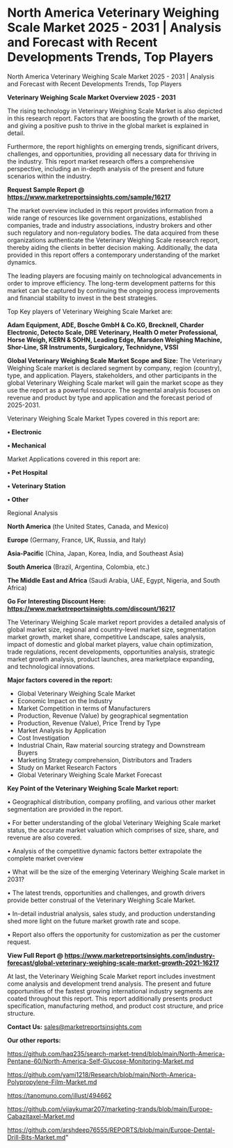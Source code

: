 # North America Veterinary Weighing Scale Market 2025 - 2031 | Analysis and Forecast with Recent Developments Trends, Top Players
North America Veterinary Weighing Scale Market 2025 - 2031 | Analysis and Forecast with Recent Developments Trends, Top Players

<Strong> Veterinary Weighing Scale Market Overview 2025 - 2031</strong>

The rising technology in Veterinary Weighing Scale Market is also depicted in this research report. Factors that are boosting the growth of the market, and giving a positive push to thrive in the global market is explained in detail.

Furthermore, the report highlights on emerging trends, significant drivers, challenges, and opportunities, providing all necessary data for thriving in the industry. This report market research offers a comprehensive perspective, including an in-depth analysis of the present and future scenarios within the industry.

<strong>Request Sample Report @ <a href=https://www.marketreportsinsights.com/sample/16217>https://www.marketreportsinsights.com/sample/16217</a></strong>

The market overview included in this report provides information from a wide range of resources like government organizations, established companies, trade and industry associations, industry brokers and other such regulatory and non-regulatory bodies. The data acquired from these organizations authenticate the Veterinary Weighing Scale research report, thereby aiding the clients in better decision making. Additionally, the data provided in this report offers a contemporary understanding of the market dynamics.

The leading players are focusing mainly on technological advancements in order to improve efficiency. The long-term development patterns for this market can be captured by continuing the ongoing process improvements and financial stability to invest in the best strategies.

Top Key players of Veterinary Weighing Scale Market are:

<strong>Adam Equipment, ADE, Bosche GmbH & Co.KG, Brecknell, Charder Electronic, Detecto Scale, DRE Veterinary, Health O meter Professional, Horse Weigh, KERN & SOHN, Leading Edge, Marsden Weighing Machine, Shor-Line, SR Instruments, Surgicalory, Technidyne, VSSI</strong>

<strong><b>Global Veterinary Weighing Scale Market Scope and Size:</b></strong>
The Veterinary Weighing Scale market is declared segment by company, region (country), type, and application. Players, stakeholders, and other participants in the global Veterinary Weighing Scale market will gain the market scope as they use the report as a powerful resource. The segmental analysis focuses on revenue and product by type and application and the forecast period of 2025-2031.

Veterinary Weighing Scale Market Types covered in this report are:

<strong>• Electronic

• Mechanical</strong>

Market Applications covered in this report are:

<strong>• Pet Hospital

• Veterinary Station

• Other</strong> 

Regional Analysis

<strong>North America</strong> (the United States, Canada, and Mexico)

<strong>Europe</strong> (Germany, France, UK, Russia, and Italy)

<strong>Asia-Pacific</strong> (China, Japan, Korea, India, and Southeast Asia)

<strong>South America</strong> (Brazil, Argentina, Colombia, etc.)

<strong>The Middle East and Africa</strong> (Saudi Arabia, UAE, Egypt, Nigeria, and South Africa)

<strong>Go For Interesting Discount Here: <a href=https://www.marketreportsinsights.com/discount/16217>https://www.marketreportsinsights.com/discount/16217</a></strong>

The Veterinary Weighing Scale market report provides a detailed analysis of global market size, regional and country-level market size, segmentation market growth, market share, competitive Landscape, sales analysis, impact of domestic and global market players, value chain optimization, trade regulations, recent developments, opportunities analysis, strategic market growth analysis, product launches, area marketplace expanding, and technological innovations.

<strong><b>Major factors covered in the report:</b></strong>
<ul>
  <li>Global Veterinary Weighing Scale Market </li>
  <li>Economic Impact on the Industry</li>
  <li>Market Competition in terms of Manufacturers</li>
  <li>Production, Revenue (Value) by geographical segmentation</li>
  <li>Production, Revenue (Value), Price Trend by Type</li>
  <li>Market Analysis by Application</li>
  <li>Cost Investigation</li>
  <li>Industrial Chain, Raw material sourcing strategy and Downstream Buyers</li>
  <li>Marketing Strategy comprehension, Distributors and Traders</li>
  <li>Study on Market Research Factors</li>
  <li>Global Veterinary Weighing Scale Market Forecast</li>
</ul>

<strong><b>Key Point of the Veterinary Weighing Scale Market report:</b></strong>

• Geographical distribution, company profiling, and various other market segmentation are provided in the report.

• For better understanding of the global Veterinary Weighing Scale market status, the accurate market valuation which comprises of size, share, and revenue are also covered.

• Analysis of the competitive dynamic factors better extrapolate the complete market overview

• What will be the size of the emerging Veterinary Weighing Scale market in 2031?

• The latest trends, opportunities and challenges, and growth drivers provide better construal of the Veterinary Weighing Scale Market.

• In-detail industrial analysis, sales study, and production understanding shed more light on the future market growth rate and scope.

• Report also offers the opportunity for customization as per the customer request.

<strong><b>View Full Report @ <a href=https://www.marketreportsinsights.com/industry-forecast/global-veterinary-weighing-scale-market-growth-2021-16217>https://www.marketreportsinsights.com/industry-forecast/global-veterinary-weighing-scale-market-growth-2021-16217</a></b></strong>


At last, the Veterinary Weighing Scale Market report includes investment come analysis and development trend analysis. The present and future opportunities of the fastest growing international industry segments are coated throughout this report. This report additionally presents product specification, manufacturing method, and product cost structure, and price structure.

<strong>Contact Us:</strong>
sales@marketreportsinsights.com

<strong>Our other reports:</strong>

<a href=https://github.com/haq235/search-market-trend/blob/main/North-America-Pentane-60/North-America-Self-Glucose-Monitoring-Market.md>https://github.com/haq235/search-market-trend/blob/main/North-America-Pentane-60/North-America-Self-Glucose-Monitoring-Market.md</a>

<a href=https://github.com/yami1218/Research/blob/main/North-America-Polypropylene-Film-Market.md>https://github.com/yami1218/Research/blob/main/North-America-Polypropylene-Film-Market.md</a>

<a href=https://tanomuno.com/illust/494662>https://tanomuno.com/illust/494662</a>

<a href=https://github.com/vijaykumar207/marketing-trands/blob/main/Europe-Cabazitaxel-Market.md>https://github.com/vijaykumar207/marketing-trands/blob/main/Europe-Cabazitaxel-Market.md</a>

<a href=https://github.com/arshdeep76555/REPORTS/blob/main/Europe-Dental-Drill-Bits-Market.md>https://github.com/arshdeep76555/REPORTS/blob/main/Europe-Dental-Drill-Bits-Market.md</a>"
